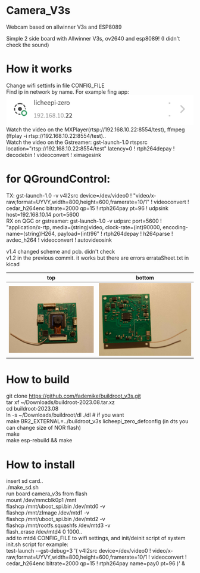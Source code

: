 # Camera_V3s
Webcam based on allwinner V3s and ESP8089

Simple 2 side board with Allwinner V3s, ov2640 and esp8089! 
(I didn't check the sound)

# How it works
Change wifi settinfs in file CONFIG_FILE <br>
Find ip in network by name. For example fing app: ![Image alt](https://github.com/fademike/Camera_V3s/blob/main/fing.jpg)
Watch the video on the MXPlayer(rtsp://192.168.10.22:8554/test), ffmpeg (ffplay -i rtsp://192.168.10.22:8554/test).. <br>
Watch the video on the Gstreamer: gst-launch-1.0 rtspsrc location="rtsp://192.168.10.22:8554/test" latency=0 ! rtph264depay ! decodebin ! videoconvert ! ximagesink <br>

# for QGroundControl:
TX: gst-launch-1.0 -v v4l2src device=/dev/video0 ! "video/x-raw,format=UYVY,width=800,height=600,framerate=10/1" ! videoconvert ! cedar_h264enc bitrate=2000 qp=15 ! rtph264pay pt=96 ! udpsink host=192.168.10.14 port=5600 <br>
RX on QGC or gstreamer: gst-launch-1.0 -v udpsrc port=5600 ! "application/x-rtp, media=(string)video, clock-rate=(int)90000, encoding-name=(string)H264, payload=(int)96" ! rtph264depay ! h264parse ! avdec_h264 ! videoconvert ! autovideosink <br>

v1.4 changed scheme and pcb. didn't check <br>
v1.2 in the previous commit. it works but there are errors errataSheet.txt in kicad

top             |  bottom
:-------------------------:|:-------------------------:
![Image alt](https://github.com/fademike/Camera_V3s/blob/main/top.jpg)  |  ![Image alt](https://github.com/fademike/Camera_V3s/blob/main/bottom.jpg)

# How to build

git clone https://github.com/fademike/buildroot_v3s.git <br>
tar xf ~/Downloads/buildroot-2023.08.tar.xz <br>
cd buildroot-2023.08 <br>
ln -s ~/Downloads/buildroot/dl ./dl  # if you want <br>
make BR2_EXTERNAL=../buildroot_v3s licheepi_zero_defconfig (in dts you can change size of NOR flash) <br>
make <br>
make esp-rebuild && make <br>

# How to install

insert sd card.. <br>
./make_sd.sh <br>
run board camera_v3s from flash <br>
mount /dev/mmcblk0p1 /mnt <br>
flashcp /mnt/uboot_spi.bin /dev/mtd0 -v <br>
flashcp /mnt/zImage /dev/mtd1 -v <br>
flashcp /mnt/uboot_spi.bin /dev/mtd2 -v <br>
flashcp /mnt/rootfs.squashfs /dev/mtd3 -v <br>
flash_erase /dev/mtd4 0 1000.. <br>
add to mtd4 CONFIG_FILE to wifi settings, and init/deinit script of system <br>
init.sh script for example: <br>
test-launch  --gst-debug=3 '( v4l2src device=/dev/video0 ! video/x-raw,format=UYVY,width=800,height=600,framerate=10/1 ! videoconvert ! cedar_h264enc bitrate=2000 qp=15 ! rtph264pay name=pay0 pt=96 )' &

